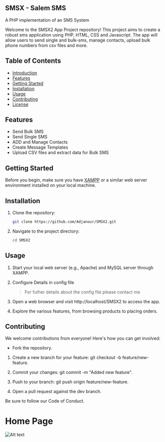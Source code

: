 ## SMSX - Salem SMS
A PHP implementation of an SMS System

Welcome to the SMSX2 App Project repository! This  project aims to create a robust sms application using PHP, HTML, CSS and Javascript. The app will allow users to send single and bulk-sms, manage contacts, upload bulk phone numbers from csv files and more.

## Table of Contents

- [Introduction](#SMSX-app-project)
- [Features](#features)
- [Getting Started](#getting-started)
- [Installation](#installation)
- [Usage](#usage)
- [Contributing](#contributing)
- [License](#license)

## Features

- Send Bulk SMS
- Send Single SMS
- ADD and Manage Contacts
- Create Message Templates
- Upload CSV files and extract data for Bulk SMS

## Getting Started

Before you begin, make sure you have [XAMPP](https://www.apachefriends.org/) or a similar web server environment installed on your local machine.

## Installation

1. Clone the repository:
   ```bash
   git clone https://github.com/Adjanour/SMSX2.git
2. Navigate to the project directory:
   ```bash
   cd SMSX2

## Usage
1. Start your local web server (e.g., Apache) and MySQL server through XAMPP.

2. Configure Details in config file
   > For futher details about the config file please contact me 
   
3. Open a web browser and visit http://localhost/SMSX2 to access the app.

4. Explore the various features, from browsing products to placing orders.

## Contributing
We welcome contributions from everyone! Here's how you can get involved:

* Fork the repository.

1. Create a new branch for your feature: git checkout -b feature/new-feature.

2. Commit your changes: git commit -m "Added new feature".

3. Push to your branch: git push origin feature/new-feature.

4. Open a pull request against the dev branch.

Be sure to follow our Code of Conduct.

<!DOCTYPE html>
<html>
<head>
</head>
<body>
    <h1>Home Page</h1>
   <img src="/images/Screenshot 2023-08-14 142630.png"" alt="Alt text">
</body>
</html>

